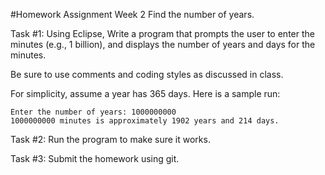 #Homework Assignment Week 2
Find the number of years.

Task #1: Using Eclipse, Write a program that prompts the user to enter the
minutes (e.g., 1 billion), and displays the number of years and days for the minutes.

Be sure to use comments and coding styles as discussed in class.

For simplicity, assume a year has 365 days. Here is a sample run:

```
Enter the number of years: 1000000000
1000000000 minutes is approximately 1902 years and 214 days.
```

Task #2: Run the program to make sure it works.

Task #3: Submit the homework using git.
